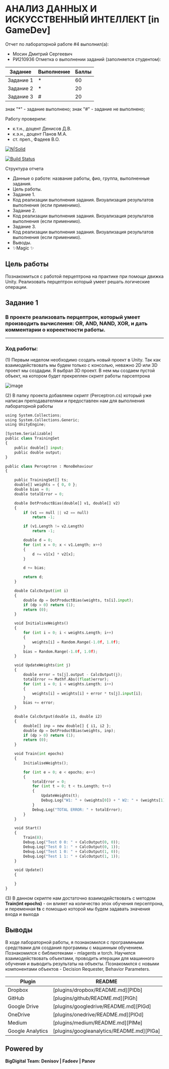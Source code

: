 # АНАЛИЗ ДАННЫХ И ИСКУССТВЕННЫЙ ИНТЕЛЛЕКТ [in GameDev]
Отчет по лабораторной работе #4 выполнил(а):
- Мосин Дмитрий Сергеевич
- РИ210936
Отметка о выполнении заданий (заполняется студентом):

| Задание | Выполнение | Баллы |
| ------ | ------ | ------ |
| Задание 1 | * | 60 |
| Задание 2 | * | 20 |
| Задание 3 | # | 20 |

знак "*" - задание выполнено; знак "#" - задание не выполнено;

Работу проверили:
- к.т.н., доцент Денисов Д.В.
- к.э.н., доцент Панов М.А.
- ст. преп., Фадеев В.О.

[![N|Solid](https://cldup.com/dTxpPi9lDf.thumb.png)](https://nodesource.com/products/nsolid)

[![Build Status](https://travis-ci.org/joemccann/dillinger.svg?branch=master)](https://travis-ci.org/joemccann/dillinger)

Структура отчета

- Данные о работе: название работы, фио, группа, выполненные задания.
- Цель работы.
- Задание 1.
- Код реализации выполнения задания. Визуализация результатов выполнения (если применимо).
- Задание 2.
- Код реализации выполнения задания. Визуализация результатов выполнения (если применимо).
- Задание 3.
- Код реализации выполнения задания. Визуализация результатов выполнения (если применимо).
- Выводы.
- ✨Magic ✨

## Цель работы
Познакомиться с работой перцептрона на практике при помощи движка Unity. Реализовать перцептрон который умеет решать логические операции.



## Задание 1
### В проекте реализовать перцептрон, который умеет производить вычисления: OR, AND, NAND, XOR, и дать комментарии о кореектности работы.
----------------------------------------------------------------------------------------------------------------------------------------

### Ход работы:

(1) Первым неделом необходимо создать новый проект в Unity. Так как взаимодействовать мы будем только с консолью, неважно 2D или 3D проект мы создадим. Я выбрал 3D проект. В нем мы создаем пустой объект, на котором будет прекреплен скрипт работы парсептрона

![image](https://user-images.githubusercontent.com/100014698/205030038-c5b96de0-321f-4fd1-b1f9-bed9df1dd708.png)


(2) В папку проекта добавляем скрипт (Perceptron.cs) который уже написан преподавателями и предоставлен нам для выполнения лабораторной работы

``` py
using System.Collections;
using System.Collections.Generic;
using UnityEngine;

[System.Serializable]
public class TrainingSet
{
	public double[] input;
	public double output;
}

public class Perceptron : MonoBehaviour
{

	public TrainingSet[] ts;
	double[] weights = { 0, 0 };
	double bias = 0;
	double totalError = 0;

	double DotProductBias(double[] v1, double[] v2)
	{
		if (v1 == null || v2 == null)
			return -1;

		if (v1.Length != v2.Length)
			return -1;

		double d = 0;
		for (int x = 0; x < v1.Length; x++)
		{
			d += v1[x] * v2[x];
		}

		d += bias;

		return d;
	}

	double CalcOutput(int i)
	{
		double dp = DotProductBias(weights, ts[i].input);
		if (dp > 0) return (1);
		return (0);
	}

	void InitialiseWeights()
	{
		for (int i = 0; i < weights.Length; i++)
		{
			weights[i] = Random.Range(-1.0f, 1.0f);
		}
		bias = Random.Range(-1.0f, 1.0f);
	}

	void UpdateWeights(int j)
	{
		double error = ts[j].output - CalcOutput(j);
		totalError += Mathf.Abs((float)error);
		for (int i = 0; i < weights.Length; i++)
		{
			weights[i] = weights[i] + error * ts[j].input[i];
		}
		bias += error;
	}

	double CalcOutput(double i1, double i2)
	{
		double[] inp = new double[] { i1, i2 };
		double dp = DotProductBias(weights, inp);
		if (dp > 0) return (1);
		return (0);
	}

	void Train(int epochs)
	{
		InitialiseWeights();

		for (int e = 0; e < epochs; e++)
		{
			totalError = 0;
			for (int t = 0; t < ts.Length; t++)
			{
				UpdateWeights(t);
				Debug.Log("W1: " + (weights[0]) + " W2: " + (weights[1]) + " B: " + bias);
			}
			Debug.Log("TOTAL ERROR: " + totalError);
		}
	}

	void Start()
	{
		Train(8);
		Debug.Log("Test 0 0: " + CalcOutput(0, 0));
		Debug.Log("Test 0 1: " + CalcOutput(0, 1));
		Debug.Log("Test 1 0: " + CalcOutput(1, 0));
		Debug.Log("Test 1 1: " + CalcOutput(1, 1));
	}

	void Update()
	{

	}
}
```

(3) В данном скрипте нам достаточно взаимодействовать с методом **Train(int epochs)** - он влияет на количество эпох обучения пeрсептрона, и переменная **ts** с помощью которой мы будем задавать значения входа и выхода 































## Выводы

В ходе лабораторной работы, я познакомился с программными средствами для создания программы с машинным обучением. Познакомился с библиотеками -  mlagents и torch.
Научился взаимодействовать объектами, проводить итерации для машинного обучения и выводить результаты на объекты.
Познакомился с новыми компонентами объектов - Decision Requester, Behavior Parameters.

| Plugin | README |
| ------ | ------ |
| Dropbox | [plugins/dropbox/README.md][PlDb] |
| GitHub | [plugins/github/README.md][PlGh] |
| Google Drive | [plugins/googledrive/README.md][PlGd] |
| OneDrive | [plugins/onedrive/README.md][PlOd] |
| Medium | [plugins/medium/README.md][PlMe] |
| Google Analytics | [plugins/googleanalytics/README.md][PlGa] |

## Powered by

**BigDigital Team: Denisov | Fadeev | Panov**

